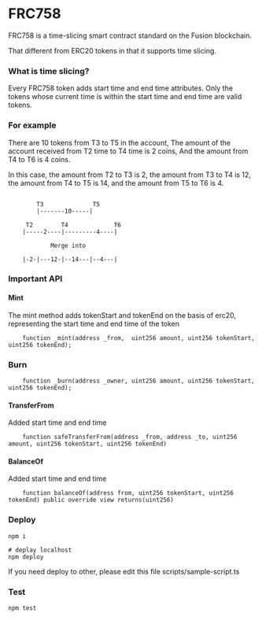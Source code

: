 # FRC758

FRC758 is a time-slicing smart contract standard on the Fusion blockchain.

That different from ERC20 tokens in that it supports time slicing.

### What is time slicing?

Every FRC758 token adds start time and end time attributes. Only the tokens whose current time is within the start time and end time are valid tokens.

### For example

There are 10 tokens from T3 to T5 in the account, The amount of the account received from T2 time to T4 time is 2 coins, And the amount from T4 to T6 is 4 coins.

In this case, the amount from T2 to T3 is 2, the amount from T3 to T4 is 12, the amount from T4 to T5 is 14, and the amount from T5 to T6 is 4.

```
        
        T3              T5
        |-------10-----|
           
     T2        T4             T6
    |-----2----|---------4----|

            Merge into 

    |-2-|---12-|--14---|--4---|

```

### Important API



#### Mint

The mint method adds tokenStart and tokenEnd on the basis of erc20, representing the start time and end time of the token

```solidity
    function _mint(address _from,  uint256 amount, uint256 tokenStart, uint256 tokenEnd);
```

### Burn

```solidity
    function _burn(address _owner, uint256 amount, uint256 tokenStart, uint256 tokenEnd);
```

#### TransferFrom

Added start time and end time

```solidity
    function safeTransferFrom(address _from, address _to, uint256 amount, uint256 tokenStart, uint256 tokenEnd) 
```

#### BalanceOf

Added start time and end time

```solidity
    function balanceOf(address from, uint256 tokenStart, uint256 tokenEnd) public override view returns(uint256) 
```

### Deploy

```shell
npm i

# deplay localhost
npm deploy

```
If you need deploy to other, please edit this file scripts/sample-script.ts

### Test

```shell
npm test
```